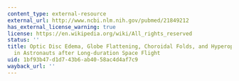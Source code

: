 ```yaml
---
content_type: external-resource
external_url: http://www.ncbi.nlm.nih.gov/pubmed/21849212
has_external_license_warning: true
license: https://en.wikipedia.org/wiki/All_rights_reserved
status: ''
title: Optic Disc Edema, Globe Flattening, Choroidal Folds, and Hyperopic Shifts Observed
  in Astronauts after Long-duration Space Flight
uid: 1bf93b47-d1d7-43b6-ab40-58ac4d4af7c9
wayback_url: ''
---
```

